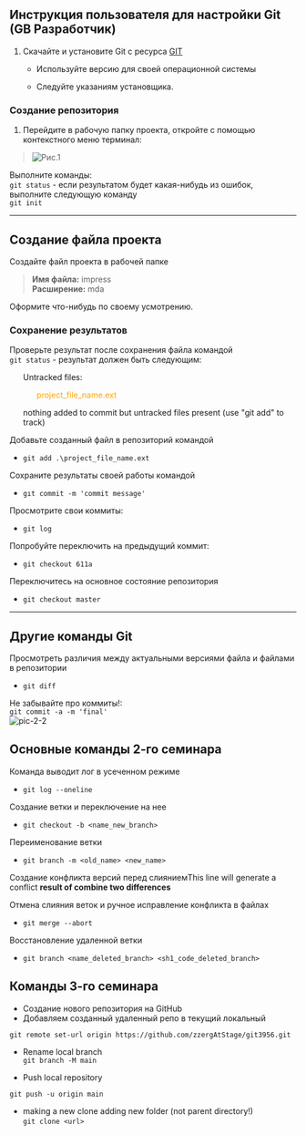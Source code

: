 ## Инструкция пользователя для настройки Git (GB Разработчик)

1. Скачайте и установите Git c ресурса [GIT](https://git-scm.com/ "https://git-scm.com/")

   * Используйте версию для своей операционной системы  

   * Следуйте указаниям установщика.  

### Создание репозитория
1. Перейдите в рабочую папку проекта, откройте с помощью контекстного меню терминал:  

> ![Рис.1][pic-2-1]

   Выполните команды:  
  `git status` - если результатом будет какая-нибудь из ошибок, выполните следующую команду  
  `git init`  
   
____
## Создание файла проекта

   Создайте файл проекта в рабочей папке
   > **Имя файла:** impress  
   > **Расширение:** mdа

   Оформите что-нибудь по своему усмотрению.  
### Сохранение результатов  
Проверьте результат после сохранения файла командой   
`git status` - результат должен быть следующим:  
<html>
<ol>
Untracked files:<br>
<ol>
    <p style="color:orange">project_file_name.ext</p>
</ol>
nothing added to commit but untracked files present (use "git add" to track)<br>   
</ol>
</html>
Добавьте созданный файл в репозиторий командой  

* `git add .\project_file_name.ext`  

Сохраните результаты своей работы командой  

* `gıt commit -m 'commit message'`  

Просмотрите свои коммиты:  

* `git log`  

 Попробуйте переключить на предыдущий коммит:  

* `git checkout 611a`  

Переключитесь на основное состояние репозитория  

* `git checkout master`
___
## Другие команды Git

Просмотреть различия между актуальными версиями файла и файлами в репозитории  

* `git diff`

Не забывайте про коммиты!:  
`git commit -a -m 'final'`  
![pic-2-2]

## Основные команды 2-го семинара  
Команда выводит лог в усеченном режиме
* `git log --oneline`    

Создание ветки и переключение на нее  

* `git checkout -b <name_new_branch>`  

Переименование ветки  

* `git branch -m <old_name> <new_name>`  

Создание конфликта версий перед слияниемThis line will generate a conflict **result of combine two differences**  

Отмена слияния веток и ручное исправление конфликта в файлах
* `git merge --abort`  

Восстановление удаленной ветки
* `git branch <name_deleted_branch> <sh1_code_deleted_branch>`

## Команды 3-го семинара

* Создание нового репозитория на GitHub
* Добавляем созданный удаленный репо в текущий локальный

`git remote set-url origin https://github.com/zzergAtStage/git3956.git`  

* Rename local branch  
`git branch -M main`  

* Push local repository

`git push -u origin main`

* making a new clone
   adding new folder (not parent directory!)  
   `git clone <url>`  

[pic-2-1]: 2-1.jpg
[pic-2-2]: 2-2.jpg